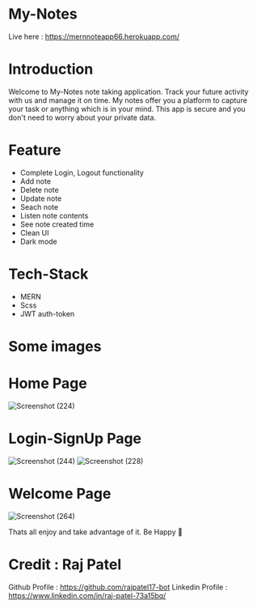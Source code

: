 # My-Notes

Live here : https://mernnoteapp66.herokuapp.com/

# Introduction
Welcome to My-Notes note taking application. Track your future activity with us and manage it on time.
My notes offer you a platform to capture your task or anything which is in your mind. This app is secure and you don't need to worry about your private data.

# Feature
- Complete Login, Logout functionality
- Add note
- Delete note
- Update note
- Seach note
- Listen note contents
- See note created time
- Clean UI
- Dark mode

# Tech-Stack
- MERN
- Scss
- JWT auth-token

# Some images

# Home Page
![Screenshot (224)](https://user-images.githubusercontent.com/83405614/169061878-390a39a0-a1dc-45cf-9aa2-b3ebaef818d8.png)

# Login-SignUp Page
![Screenshot (244)](https://user-images.githubusercontent.com/83405614/169062095-a9bcdf7c-559d-419a-bb1b-39325c98fb7d.png)
![Screenshot (228)](https://user-images.githubusercontent.com/83405614/169062227-cca6fb4c-7943-4d76-bb2e-99950642bd4d.png)

# Welcome Page
![Screenshot (264)](https://user-images.githubusercontent.com/83405614/169063136-ecbd6802-28d0-4305-99b6-37061780c038.png)

Thats all enjoy and take advantage of it. Be Happy 🤠

# Credit : Raj Patel
Github Profile : https://github.com/rajpatel17-bot
Linkedin Profile : https://www.linkedin.com/in/raj-patel-73a15bq/
